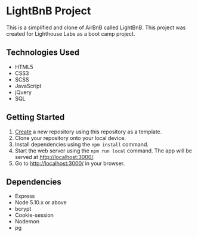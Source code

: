 # LightBnB Project

This is a simplified and clone of AirBnB called LightBnB. This project was created for Lighthouse Labs as a boot camp project.

## Technologies Used

- HTML5
- CSS3
- SCSS
- JavaScript
- jQuery
- SQL

## Getting Started

1. [Create](https://docs.github.com/en/repositories/creating-and-managing-repositories/creating-a-repository-from-a-template) a new repository using this repository as a template.
2. Clone your repository onto your local device.
3. Install dependencies using the `npm install` command.
4. Start the web server using the `npm run local` command. The app will be served at <http://localhost:3000/>.
5. Go to <http://localhost:3000/> in your browser.

## Dependencies

- Express
- Node 5.10.x or above
- bcrypt
- Cookie-session
- Nodemon
- pg
